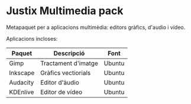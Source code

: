 # Justix Multimedia pack

Metapaquet per a aplicacions multimèdia: editors gràfics, d'audio i vídeo.

Aplicacions incloses:

| Paquet | Descripció | Font |
|-------|-----------|----|
| Gimp | Tractament d'imatge | Ubuntu |
| Inkscape | Gràfics vectiorials | Ubuntu |
| Audacity | Editor d'àudio | Ubuntu |
| KDEnlive | Editor de vídeo | Ubuntu |
